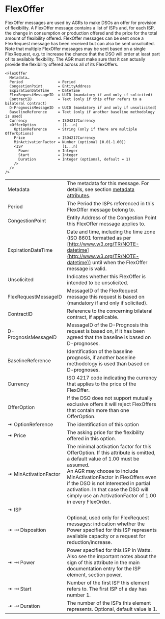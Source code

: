 <!--
SPDX-FileCopyrightText: 2020-2023 Contributors to the Shapeshifter project

SPDX-License-Identifier: Apache-2.0
-->

# FlexOffer

FlexOffer messages are used by AGRs to make DSOs an offer for provision of flexibility.
A FlexOffer message contains a list of ISPs and, for each ISP, the change in consumption or production offered and the price for the total amount of flexibility offered.
FlexOffer messages can be sent once a FlexRequest message has been received but can also be sent unsolicited.
Note that multiple FlexOffer messages may be sent based on a single FlexRequest, e.g. to increase the chance that the DSO will order at least part of its available flexibility.
The AGR must make sure that it can actually provide the flexibility offered across all of its FlexOffers.

```
<FlexOffer
  Metadata…
  Period                = Period
  CongestionPoint       = EntityAddress
  ExpirationDateTime    = DateTime
  FlexRequestMessageID  = UUID (mandatory if and only if solicited)
  ContractID            = Text (only if this offer refers to a bilateral contract)
  D-PrognosisMessageID  = UUID (mandatory if and only if unsolicited)
  BaselineReference     = Text (only if another baseline methodology is used)
  Currency              = ISO4217Currency
  <OfferOption            (1...n)
    OptionReference     = String (only if there are multiple OfferOptions)
    Price               = ISO4217Currency
    MinActivationFactor = Number (optional [0.01-1.00])
    <ISP                  (1...n)
      Power             = Integer
      Start             = Integer
      Duration          = Integer (optional, default = 1)
    />
  />
/>
```

|                       |                                                                                                                                                                                                                                                                                                                                              |
|-----------------------|----------------------------------------------------------------------------------------------------------------------------------------------------------------------------------------------------------------------------------------------------------------------------------------------------------------------------------------------|
| Metadata              | The metadata for this message. For details, see section [metadata attributes](metadata-attributes.md).                                                                                                                                                                                                                                       |
| Period                | The Period the ISPs referenced in this FlexOffer message belong to.                                                                                                                                                                                                                                                                          |
| CongestionPoint       | Entity Address of the Congestion Point this FlexOffer message applies to.                                                                                                                                                                                                                                                                    |
| ExpirationDateTime    | Date and time, including the time zone (ISO 8601 formatted as per [http://www.w3.org/TR/NOTE-datetime](http://www.w3.org/TR/NOTE-datetime)) until when the FlexOffer message is valid.                                                                                                                                                       |
| Unsolicited           | Indicates whether this FlexOffer is intended to be unsolicited.                                                                                                                                                                                                                                                                              |
| FlexRequestMessageID  | MessageID of the FlexRequest message this request is based on (mandatory if and only if solicited).                                                                                                                                                                                                                                          |
| ContractID            | Reference to the concerning bilateral contract, if applicable.                                                                                                                                                                                                                                                                               |
| D-PrognosisMessageID  | MessageID of the D-Prognosis this request is based on, if it has been agreed that the baseline is based on D-prognoses.                                                                                                                                                                                                                      |
| BaselineReference     | Identification of the baseline prognosis, if another baseline methodology is used than based on D-prognoses.                                                                                                                                                                                                                                 |
| Currency              | ISO 4217 code indicating the currency that applies to the price of the FlexOffer.                                                                                                                                                                                                                                                            |
| OfferOption           | If the DSO does not support mutually exclusive offers it will reject FlexOffers that contain more than one OfferOption.                                                                                                                                                                                                                      |
| ⇥ OptionReference     | The identification of this option                                                                                                                                                                                                                                                                                                            |
| ⇥ Price               | The asking price for the flexibility offered in this option.                                                                                                                                                                                                                                                                                 |
| ⇥ MinActivationFactor | The minimal activation factor for this OfferOption. If this attribute is omitted, a default value of 1.00 must be assumed.</br>An AGR may choose to include MinActivationFactor in FlexOffers even if the  DSO is not interested in partial activation. In that case the DSO will simply use an ActivationFactor of 1.00 in every FlexOrder. |
| ⇥ ISP                 |                                                                                                                                                                                                                                                                                                                                              |
| ⇥ ⇥ Disposition       | Optional, used only for FlexRequest messages: indication whether the Power specified for this ISP represents available capacity or a request for reduction/increase.                                                                                                                                                                         |
| ⇥ ⇥ Power             | Power specified for this ISP in Watts. Also see the important notes about the sign of this attribute in the main documentation entry for the ISP element, section [power](power.md).                                                                                                                                                         |
| ⇥ ⇥ Start             | Number of the first ISP this element refers to. The first ISP of a day has number 1.                                                                                                                                                                                                                                                         |
| ⇥ ⇥ Duration          | The number of the ISPs this element represents. Optional, default value is 1.                                                                                                                                                                                                                                                                |

<!-- TODO: OfferOption.ISP.Disposition is not part of the XML structure -->
